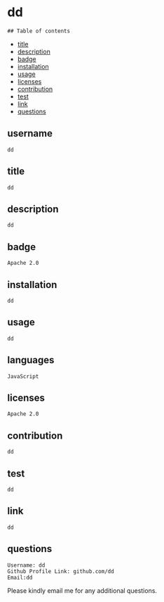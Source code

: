 # dd



    ## Table of contents
    

   * [title](#title) 
   * [description](#description) 
   * [badge](#badge)
   * [installation](#installation)
   * [usage](#usage)
   * [licenses](#licenses) 
   * [contribution](#contribution) 
   * [test](#test)
   * [link](#link) 
   * [questions](#questions)

   ## username
    dd

   ## title
    dd

   ## description
    dd

   ## badge
    Apache 2.0
  
   ## installation
    dd
    
   ## usage
    dd

   ## languages
    JavaScript

   ## licenses
    Apache 2.0

   ## contribution
    dd

   ## test
    dd

   ## link
    dd

   ## questions 
    Username: dd
    Github Profile Link: github.com/dd  
    Email:dd
Please kindly email me for any additional questions.
    